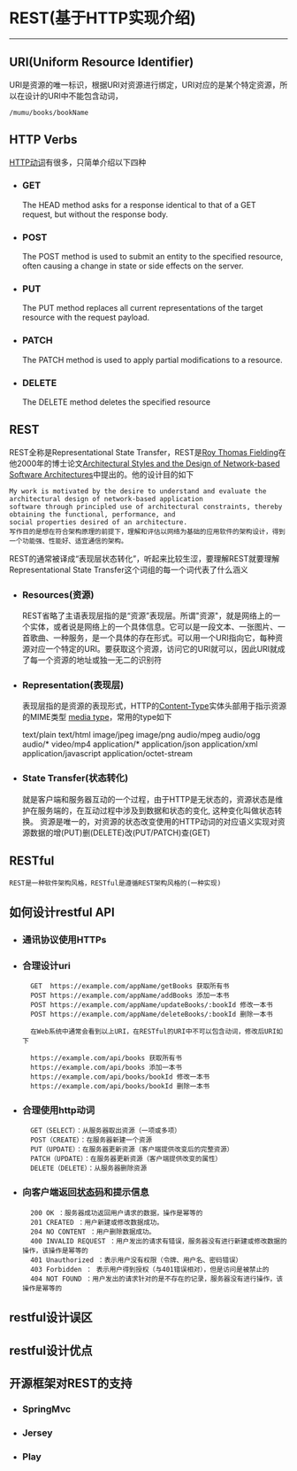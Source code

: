 # REST(基于HTTP实现介绍) 
---
## URI(Uniform Resource Identifier)
URI是资源的唯一标识，根据URI对资源进行绑定，URI对应的是某个特定资源，所以在设计的URI中不能包含动词，

    /mumu/books/bookName
## HTTP Verbs
[HTTP动词](https://developer.mozilla.org/en-US/docs/Web/HTTP/Methods)有很多，只简单介绍以下四种
- ### GET
    The HEAD method asks for a response identical to that of a GET request, but without the response body.
- ### POST
    The POST method is used to submit an entity to the specified resource, often causing a change in state or side effects on the server.
- ### PUT
    The PUT method replaces all current representations of the target resource with the request payload.
- ### PATCH
    The PATCH method is used to apply partial modifications to a resource.
- ### DELETE
    The DELETE method deletes the specified resource
## REST
REST全称是Representational State Transfer，REST是[Roy Thomas Fielding](https://en.wikipedia.org/wiki/Roy_Fielding)在他2000年的博士论文[Architectural Styles and the Design of Network-based Software Architectures](https://www.ics.uci.edu/~fielding/pubs/dissertation/top.htm)中提出的。他的设计目的如下
    
    My work is motivated by the desire to understand and evaluate the architectural design of network-based application 
    software through principled use of architectural constraints, thereby obtaining the functional, performance, and 
    social properties desired of an architecture.
    写作目的是想在符合架构原理的前提下，理解和评估以网络为基础的应用软件的架构设计，得到一个功能强、性能好、适宜通信的架构。
REST的通常被译成“表现层状态转化”，听起来比较生涩，要理解REST就要理解Representational State Transfer这个词组的每一个词代表了什么涵义  
- ### Resources(资源)
    REST省略了主语表现层指的是“资源”表现层。所谓"资源"，就是网络上的一个实体，或者说是网络上的一个具体信息。它可以是一段文本、一张图片、一首歌曲、一种服务，是一个具体的存在形式。可以用一个URI指向它，每种资源对应一个特定的URI。要获取这个资源，访问它的URI就可以，因此URI就成了每一个资源的地址或独一无二的识别符
- ### Representation(表现层)
    表现层指的是资源的表现形式，HTTP的[Content-Type](https://developer.mozilla.org/zh-CN/docs/Web/HTTP/Headers/Content-Type)实体头部用于指示资源的MIME类型 [media type](https://developer.mozilla.org/en-US/docs/Web/HTTP/Basics_of_HTTP/MIME_types)，常用的type如下
    
    text/plain
    text/html
    image/jpeg
    image/png
    audio/mpeg
    audio/ogg
    audio/*
    video/mp4
    application/*
    application/json
    application/xml
    application/javascript
    application/octet-stream
- ### State Transfer(状态转化)
    就是客户端和服务器互动的一个过程，由于HTTP是无状态的，资源状态是维护在服务端的，在互动过程中涉及到数据和状态的变化, 这种变化叫做状态转换。
资源是唯一的，对资源的状态改变使用的HTTP动词的对应语义实现对资源数据的增(PUT)删(DELETE)改(PUT/PATCH)查(GET)
## RESTful
    REST是一种软件架构风格，RESTful是遵循REST架构风格的(一种实现)
## 如何设计restful API
- ### 通讯协议使用HTTPs
- ### 合理设计uri


        GET  https://example.com/appName/getBooks 获取所有书
        POST https://example.com/appName/addBooks 添加一本书
        POST https://example.com/appName/updateBooks/:bookId 修改一本书
        POST https://example.com/appName/deleteBooks/:bookId 删除一本书

        在Web系统中通常会看到以上URI，在RESTful的URI中不可以包含动词，修改后URI如下

        https://example.com/api/books 获取所有书
        https://example.com/api/books 添加一本书
        https://example.com/api/books/bookId 修改一本书
        https://example.com/api/books/bookId 删除一本书    
    
- ### 合理使用http动词


        GET（SELECT）：从服务器取出资源（一项或多项）
        POST（CREATE）：在服务器新建一个资源
        PUT（UPDATE）：在服务器更新资源（客户端提供改变后的完整资源）
        PATCH（UPDATE）：在服务器更新资源（客户端提供改变的属性）
        DELETE（DELETE）：从服务器删除资源
    
- ### 向客户端返回[状态码](https://www.restapitutorial.com/httpstatuscodes.html)和提示信息


        200 OK ：服务器成功返回用户请求的数据，操作是幂等的
        201 CREATED ：用户新建或修改数据成功。
        204 NO CONTENT ：用户删除数据成功。
        400 INVALID REQUEST ：用户发出的请求有错误，服务器没有进行新建或修改数据的操作，该操作是幂等的
        401 Unauthorized ：表示用户没有权限（令牌、用户名、密码错误）
        403 Forbidden ： 表示用户得到授权（与401错误相对），但是访问是被禁止的
        404 NOT FOUND ：用户发出的请求针对的是不存在的记录，服务器没有进行操作，该操作是幂等的

    
   
    






## restful设计误区

## restful设计优点

## 开源框架对REST的支持
- ### SpringMvc
- ### Jersey
- ### Play
